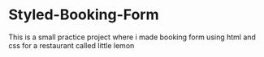 # Styled-Booking-Form
This is a small practice project where i made booking form using html and css for a restaurant called little lemon
